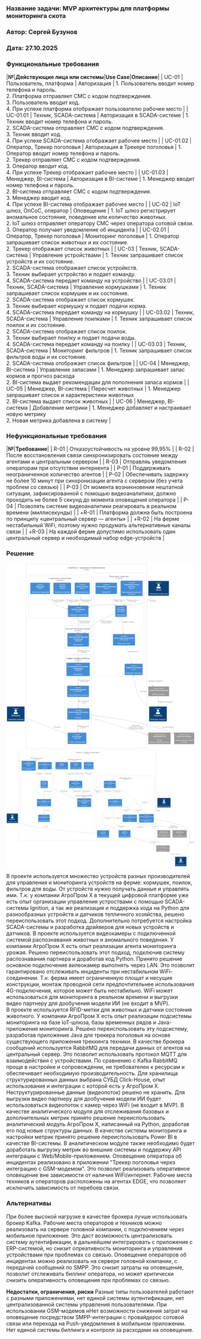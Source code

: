 ### <a name="_b7urdng99y53"></a>**Название задачи: MVP архитектуры для платформы мониторинга скота** 
### <a name="_hjk0fkfyohdk"></a>**Автор: Сергей Бузунов**
### <a name="_uanumrh8zrui"></a>**Дата: 27.10.2025**
### <a name="_3bfxc9a45514"></a>**Функциональные требования**

|**№**|**Действующие лица или системы**|**Use Case**|**Описание**|
| UC-01 | Пользователь, платформа | Авторизация | 1. Пользователь вводит номер телефона и пароль. <br /> 2. Платформа отправляет СМС с кодом подтверждения. <br /> 3. Пользователь вводит код. <br /> 4. При успехе платформа отображает пользователю рабочее место |
| UC-01.01 | Техник, SCADA-система | Авторизация в SCADA-системе | 1. Техник вводит номер телефона и пароль. <br /> 2. SCADA-система отправляет СМС с кодом подтверждения. <br /> 3. Техник вводит код. <br /> 4. При успехе SCADA-система отображает рабочее место |
| UC-01.02 | Оператор, Трекер поголовья | Авторизация в Трекере поголовья | 1. Оператор вводит номер телефона и пароль. <br /> 2. Трекер отправляет СМС с кодом подтверждения. <br /> 3. Оператор вводит код. <br /> 4. При успехе Трекер отображает рабочее место |
| UC-01.03 | Менеджер, BI-система | Авторизация в BI-системе | 1. Менеджер вводит номер телефона и пароль. <br /> 2. BI-система отправляет СМС с кодом подтверждения. <br /> 3. Менеджер вводит код. <br /> 4. При успехе BI-система отображает рабочее место |
| UC-02 | IoT шлюз, ОпСоС, оператор | Оповещение | 1. IoT шлюз регистрирует аномальное состояние, поведение или количество животных. <br /> 2. IoT шлюз отправляет оператору СМС через оператора сотовой связи. <br /> 3. Оператор получает уведомление об инцидента |
| UC-02.01 | Оператор, Трекер поголовья | Мониторинг поголовья | 1. Оператор запрашивает список животных и их состояние. <br /> 2. Трекер отображает список животных |
| UC-03 | Техник, SCADA-система | Управление устройствами | 1. Техник запрашивает список устройств и их состояние. <br /> 2. SCADA-система отображает список устройкств. <br /> 3. Техник выбирает устройство и подает команду. <br /> 4. SCADA-система передает команду на устройство |
| UC-03.01 | Техник, SCADA-система | Управление кормушками | 1. Техник запрашивает список кормушек и их состояние. <br /> 2. SCADA-система отображает список кормушек. <br /> 3. Техник выбирает кормушку и подает подачи корма. <br /> 4. SCADA-система передает команду на кормушку |
| UC-03.02 | Техник, SCADA-система | Управление поилками | 1. Техник запрашивает список поилок и их состояние. <br /> 2. SCADA-система отображает список поилок. <br /> 3. Техник выбирает поилку и подает подачи воды. <br /> 4. SCADA-система передает команду на поилку |
| UC-03.03 | Техник, SCADA-система | Мониторинг фильтров | 1. Техник запрашивает список фильтров воды и их состояние. <br /> 2. SCADA-система отображает список фильтров |
| UC-04 | Менеджер, BI-система | Управление запасами | 1. Менеджер запрашивает запас кормов и прогноз расхода <br /> 2. BI-система выдает рекомендации для пополнения запаса кормов |
| UC-05 | Менеджер, BI-система | Пересчет животных | 1. Менеджер запрашивает список и характеристики животных <br /> 2. BI-система выдает список животных  |
| UC-06 | Менеджер, BI-система | Добавление метрики | 1. Менеджер добавляет и настраивает новую метрику <br /> 2. Новая метрика добавлена в систему |

### <a name="_u8xz25hbrgql"></a>**Нефункциональные требования**
|**№**|**Требование**|
| R-01 | Отказоустойчивость на уровне 99,95% |
| R-02 | После восстановления связи синхронизировать состояние между агентами и центральным сервером |
| R-03 | Отправляь уведомления операторам при отсутствии интернента |
| P-01 | Поддерживать неограниченное количество агентов |
| P-02 | Обеспечивать задержку не более 10 минут при синхронизации агента с сервером (без учета проблем со связью) |
| P-03 | От момента возникновения нештатной ситуации, зафиксированной с помощью видеоаналитики, должно проходить не более 5 секунд до момента оповещения оператора |
| P-04 | Позволять системе видеоаналитики реагировать в реальном времени (миллисекунды) |
| +R-01 | Платформа должна быть построена по принципу «центральный сервер — агенты» |
| +R-02 | На ферме нестабильный WiFi, поэтому нужно продумать альтернативные каналы связи |
| +R-03 | На каждой ферме допустимо использовать один центральный сервер и необходимый набор edge-устройств |

### <a name="_qmphm5d6rvi3"></a>**Решение**
![Вариант №1](С2_Диаграмма_контейнеров_v1.png)
![Вариант №2](С2_Диаграмма_контейнеров_v2.png)

В проекте используется множество устройств разных производителей для управления и мониторинга устройств на ферме: кормушек, поилок, фильтров для воды. От устройств нужно получать данные и управлять ими. Т.к. у компании АгроПром Х в текущей цифровой платформе уже есть опыт организации управления устроствами с помощью SCADA-системы Ignition, а так же реализация и поддержка кода на Python для разнообразных устройств и датчиков тепличного хозяйства, решено переиспользовать этот подход. Дополнительно потребуется настройка SCADA-системы и разработка драйверов для новых устройств и датчиков.
В проекте используется видеокамеры с подключенной системой распознавания животных и аномального поведения. У компании АгроПром Х есть опыт реализации агента мониторинга урожая. Решено переиспользовать этот подход, подключив систему распознавания партнера и доработав код Python. 
Принято решение основное подключение вилеокамер выполнять через LAN. Это позволит гарантировано отслеживать инциденты при нестабильном WiFi-соединении. Т.к. ферма имеет ограниченную площат и несущие конструкции, монтаж проводной сети предпочтительнее использования 4G-подключения, которое может быть нестабильно. WiFi может использоваться для мониторинга в реальном времени и выгрузки видео партнеру для дообучения модели ИИ (не входит в MVP).     
В проекте используется RFID-метки для животных и датчики состояния животного.  У компании АгроПром Х есть опыт реализации подсистемы мониторинга на базе IoT-шлюза, базы временных рядов и Java-приложения мониторинга. Решено переиспользовать эту подсистему, разработав приложение Java для трекера поголовья на основе существующего приложения треккинга техники.
В качестве брокера сообщений используется RabbitMQ для передачи данных от агентов на центральный сервер. Это позволит использовать протокол MQTT для взаимодействия с устройствами. По сравнению с Kafka RabbitMQ проще в настройке и сопровождении, не требователен к ресурсам и обеспечивает необходимую производительность.
Для хранилища структурированных данных выбрана СУБД Click-House, опыт использования и интеграции с которой есть у АгроПром Х. Неструктурированные данные (видеопоток) решено не хранить. Для выгрузки видео партнеру для дообучения модели ИИ будет использоваться видеопоток с камер через WiFi (не входит в MVP).
В качестве аналитического модуля для отслеживания базовых и дополнительных метрик принято решение переиспользовать аналитический модуль АгроПром Х, написанный на Python, доработав его под новые структуры данных. В качестве системы мониторинга и настройки метрик принято решение переиспользовать Power BI в качестве BI-системы. В аналитическом модуле также необходимо будет доработать выгрузку метрик во внешние системы и поддержку API интеграции с Web/Mobile-приложением.
Оповещение оператора об инцидентах реализовано в приложении "Трекер поголовья через интеграцию с GSM-модемом". Это позволит реализовать оперативное оповещение вне зависимости от наличия WiFi/интернет.
Рабочие места техников и операторов расположены на агентах EDGE, что позволяет исключить зависимость от перебоев связи.

### <a name="_bjrr7veeh80c"></a>**Альтернативы**
При более высокой нагрузке в качестве брокера лучше использовать брокер Kafka.
Рабочие места операторов и техников можно реализовать на сервере головной компании, с подключением через мобильное приложение. Это даст возможность централизовать систему аутентификации, в дальнейшем интегрировать с приложение с ERP-системой, но снизит опреативность мониторинга и управления устройствами при проблемах со связью.
Оповещение операторов об инцидентах можно реализовать на сервере головной компании, с передачей сообщений по SMPP. Это снизит затраты на оповещение, позволит отслеживать биллинг оператора, но может критически снизить оперативность оповещения при проблемах со связью.

**Недостатки, ограничения, риски**
Разные типы пользователей работают с разными приложениями, нет единой системы аутентификации, нет централизованной системы управления пользователями.
При использовании GSM-модемов нНет возможности снижения затрат на оповещение посредством SMPP-интеграции с провайдерос сотовой связи или перехода на Push-уведомления в мобильном приложении. Нет единой системы биллинга и контроля за расходами на оповещение.



